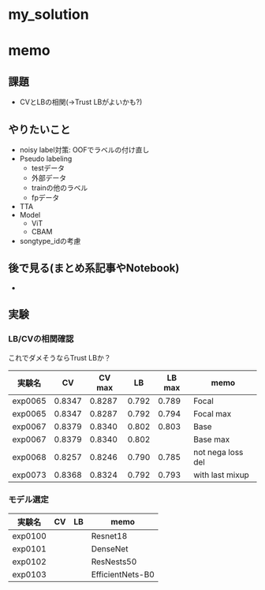 # my_solution

# memo

## 課題
- CVとLBの相関(→Trust LBがよいかも?)

## やりたいこと
- noisy label対策: OOFでラベルの付け直し
- Pseudo labeling
  - testデータ
  - 外部データ
  - trainの他のラベル
  - fpデータ
- TTA
- Model
  - ViT
  - CBAM
- songtype_idの考慮

## 後で見る(まとめ系記事やNotebook)
- 

## 実験

### LB/CVの相関確認

これでダメそうならTrust LBか？

|実験名|CV|CV max|LB|LB max|memo|
|--|--|--|--|--|--|
|exp0065|0.8347|0.8287|0.792|0.789|Focal|
|exp0065|0.8347|0.8287|0.792|0.794|Focal max|
|exp0067|0.8379|0.8340|0.802|0.803|Base|
|exp0067|0.8379|0.8340|0.802||Base max|
|exp0068|0.8257|0.8246|0.790|0.785|not nega loss del|
|exp0073|0.8368|0.8324|0.792|0.793|with last mixup|

### モデル選定

|実験名|CV|LB|memo|
|--|--|--|--|
|exp0100|||Resnet18|
|exp0101|||DenseNet|
|exp0102|||ResNests50|
|exp0103|||EfficientNets-B0|
